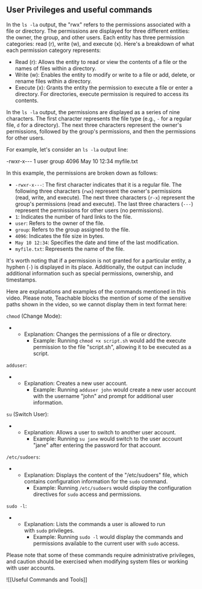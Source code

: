 ## User Privileges  and useful commands
In the `ls -la` output, the "rwx" refers to the permissions associated with a file or directory. The permissions are displayed for three different entities: the owner, the group, and other users. Each entity has three permission categories: read (r), write (w), and execute (x). Here's a breakdown of what each permission category represents:

- Read (r): Allows the entity to read or view the contents of a file or the names of files within a directory.
- Write (w): Enables the entity to modify or write to a file or add, delete, or rename files within a directory.
- Execute (x): Grants the entity the permission to execute a file or enter a directory. For directories, execute permission is required to access its contents.

In the `ls -la` output, the permissions are displayed as a series of nine characters. The first character represents the file type (e.g., `-` for a regular file, `d` for a directory). The next three characters represent the owner's permissions, followed by the group's permissions, and then the permissions for other users.

For example, let's consider an `ls -la` output line:

-rwxr-x--- 1 user group 4096 May 10 12:34 myfile.txt 

In this example, the permissions are broken down as follows:

- `-rwxr-x---`: The first character indicates that it is a regular file. The following three characters (`rwx`) represent the owner's permissions (read, write, and execute). The next three characters (`r-x`) represent the group's permissions (read and execute). The last three characters (`---`) represent the permissions for other users (no permissions).
- `1`: Indicates the number of hard links to the file.
- `user`: Refers to the owner of the file.
- `group`: Refers to the group assigned to the file.
- `4096`: Indicates the file size in bytes.
- `May 10 12:34`: Specifies the date and time of the last modification.
- `myfile.txt`: Represents the name of the file.

It's worth noting that if a permission is not granted for a particular entity, a hyphen (`-`) is displayed in its place. Additionally, the output can include additional information such as special permissions, ownership, and timestamps.  

Here are explanations and examples of the commands mentioned in this video. Please note, Teachable blocks the mention of some of the sensitive paths shown in the video, so we cannot display them in text format here:

`chmod` (Change Mode):

- - Explanation: Changes the permissions of a file or directory.
    - Example: Running `chmod +x script.sh` would add the execute permission to the file "script.sh", allowing it to be executed as a script.

`adduser`:

- - Explanation: Creates a new user account.
    - Example: Running `adduser john` would create a new user account with the username "john" and prompt for additional user information.

`su` (Switch User):

- - Explanation: Allows a user to switch to another user account.
    - Example: Running `su jane` would switch to the user account "jane" after entering the password for that account.

`/etc/sudoers`:

- - Explanation: Displays the content of the "/etc/sudoers" file, which contains configuration information for the `sudo` command.
    - Example: Running `/etc/sudoers` would display the configuration directives for `sudo` access and permissions.

`sudo -l`:

- - Explanation: Lists the commands a user is allowed to run with `sudo` privileges.
    - Example: Running `sudo -l` would display the commands and permissions available to the current user with `sudo` access.

Please note that some of these commands require administrative privileges, and caution should be exercised when modifying system files or working with user accounts.

![[Useful Commands and Tools]]